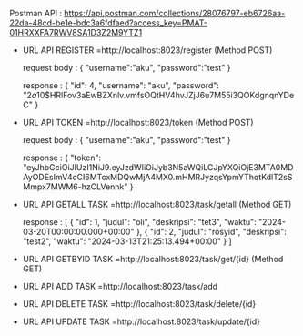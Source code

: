 Postman API : https://api.postman.com/collections/28076797-eb6726aa-22da-48cd-be1e-bdc3a6fdfaed?access_key=PMAT-01HRXXFA7RWV8SA1D3Z2M9YTZ1
- URL API REGISTER =http://localhost:8023/register (Method POST)
  
  request body :
  {
    "username":"aku",
    "password":"test"
  }

  response :
  {
    "id": 4,
    "username": "aku",
    "password": "$2a$10$HRlFov3aEwBZXnlv.vmfsOQtHV4hvJZjJ6u7M55i3QOKdgnqnYDeC"
  }
  
- URL API TOKEN =http://localhost:8023/token (Method POST)

  request body :
  {
    "username":"aku",
    "password":"test"
  }

  response :
  {
    "token": "eyJhbGciOiJIUzI1NiJ9.eyJzdWIiOiJyb3N5aWQiLCJpYXQiOjE3MTA0MDAyODEsImV4cCI6MTcxMDQwMjA4MX0.mHMRJyzqsYpmYThqtKdlT2sSMmpx7MWM6-hzCLVennk"
  }
  
- URL API GETALL TASK =http://localhost:8023/task/getall (Method GET)

  response :
  [
    {
        "id": 1,
        "judul": "oli",
        "deskripsi": "tet3",
        "waktu": "2024-03-20T00:00:00.000+00:00"
    },
    {
        "id": 2,
        "judul": "rosyid",
        "deskripsi": "test2",
        "waktu": "2024-03-13T21:25:13.494+00:00"
    }
  ]
  
- URL API GETBYID TASK =http://localhost:8023/task/get/{id} (Method GET)
- URL API ADD TASK =http://localhost:8023/task/add
- URL API DELETE TASK =http://localhost:8023/task/delete/{id}
- URL API UPDATE TASK =http://localhost:8023/task/update/{id}
